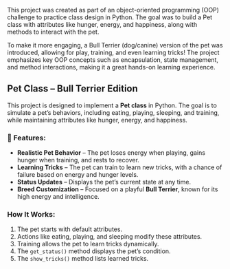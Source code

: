 This project was created as part of an object-oriented programming (OOP) challenge to practice class design in Python. The goal was to build a Pet class with attributes like hunger, energy, and happiness, along with methods to interact with the pet.

To make it more engaging, a Bull Terrier (dog/canine) version of the pet was introduced, allowing for play, training, and even learning tricks! The project emphasizes key OOP concepts such as encapsulation, state management, and method interactions, making it a great hands-on learning experience.
## Pet Class – Bull Terrier Edition

This project is designed to implement a **Pet class** in Python. The goal is to simulate a pet’s behaviors, including eating, playing, sleeping, and training, while maintaining attributes like hunger, energy, and happiness.

### 🔹 Features:
- **Realistic Pet Behavior** – The pet loses energy when playing, gains hunger when training, and rests to recover.
- **Learning Tricks** – The pet can train to learn new tricks, with a chance of failure based on energy and hunger levels.
- **Status Updates** – Displays the pet’s current state at any time.
- **Breed Customization** – Focused on a playful **Bull Terrier**, known for its high energy and intelligence.

###  How It Works:
1. The pet starts with default attributes.
2. Actions like eating, playing, and sleeping modify these attributes.
3. Training allows the pet to learn tricks dynamically.
4. The `get_status()` method displays the pet’s condition.
5. The `show_tricks()` method lists learned tricks.
